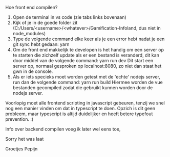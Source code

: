 Hoe front end compilen?
1. Open de terminal in vs code (zie tabs links bovenaan)
2. Kijk of je in de goede folder zit (C:/Users/\<username\>/\<whatever\>/Gamification-Infoland, dus niet in node_modules)
3. Type de volgende command elke keer als je een error hebt nadat je een git sync hebt gedaan:
    yarn
4. Om de front end makkelijk te developen is het handig om een server op te starten die zichzelf update als er een bestand is veranderd, dit kan door middel van de volgende command:
    yarn run dev
Dit start een server op, normaal gesproken op localhost:8080, zo niet dan staat het gwn in de console.
5. Als er iets specieks moet worden getest met de 'echte' nodejs server, run dan de volgende command:
    yarn run build
Hiermee worden de vue bestanden gecompiled zodat die gebruikt kunnen worden door de nodejs server.

Voorlopig moet alle frontend scripting in javascript gebeuren, tenzij we snel nog een manier vinden om dat in typescript te doen. Opzich is dit geen probleem, maar typescript is altijd duidelijker en heeft betere typefout prevention. :)

Info over backend compilen voeg ik later wel eens toe,

Sorry het was laat

Groetjes Pepijn
